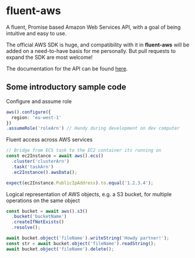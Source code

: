 # fluent-aws

A fluent, Promise based Amazon Web Services API, with a goal of being intuitive and easy to use.

The official AWS SDK is huge, and compatibility with it in **fluent-aws** will be added on a need-to-have basis for me personally. But pull requests to expand the SDK are most welcome!

The documentation for the API can be found [here](https://github.com/bolddp/fluent-aws/wiki/Documentation).
## Some introductory sample code

Configure and assume role
```ts
aws().configure({
  region: 'eu-west-1'
})
.assumeRole('roleArn') // Handy during development on dev computer
```

Fluent access across AWS services
```ts
// Bridge from ECS task to the EC2 container its running on
const ec2Instance = await aws().ecs()
  .cluster('clusterArn')
  .task('taskArn')
  .ec2Instance().awsData();

expect(ec2Instance.PublicIpAddress).to.equal('1.2.3.4');
```

Logical representation of AWS objects, e.g. a S3 bucket, for multiple operations on the same object
```ts
const bucket = await aws().s3()
  .bucket('bucketName')
  .createIfNotExists()
  .resolve();

await bucket.object('fileName').writeString('Howdy partner!');
const str = await bucket.object('fileName').readString();
await bucket.object('fileName').delete();
```

